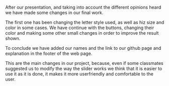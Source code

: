 After our presentation, and taking into account the different opinions heard we have made some changes in our final work.

The first one has been changing the letter style used, as well as hiz size and color in some cases. We have continue with the buttons,
changing their color and making some other small changes in order to improve the result shown.

To conclude we have added our names and the link to our github page and explanation in the footer of the web page.

This are the main changes in our project, because, even if some classmates suggested us to modify the way the slider works we think that it is easier to use it as it is done, it makes it more userfriendly and comfortable to the user.
